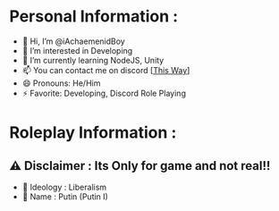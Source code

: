 # Personal Information :
- 👋 Hi, I’m @iAchaemenidBoy
- 👀 I’m interested in Developing
- 🌱 I’m currently learning NodeJS, Unity
- 📫 You can contact me on discord [[This Way](https://discord.com/channels/@me/595663961714589737)]
- 😄 Pronouns: He/Him
- ⚡ Favorite: Developing, Discord Role Playing

# Roleplay Information :
## ⚠️ Disclaimer : Its Only for game and not real!!
- 🌱 Ideology : Liberalism
- 📛 Name : Putin (Putin I)
  

